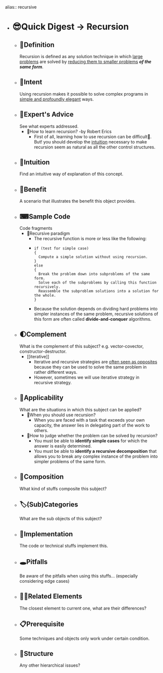 alias:: recursive

- # 😎Quick Digest -> Recursion
	- ## 📝Definition
	  Recursion is defined as any solution technique in which <u>large problems</u> are solved by <u>reducing them to smaller problems</u> ***of the same form***.
	- ## 🎯Intent
	  Using recursion makes it possible to solve complex programs in <u>simple and profoundly elegant</u> ways.
	- ## 🥼Expert's Advice
	  See what experts addressed.
		- 📌How to learn recursion? -by Robert Erics
			- First of all, learning how to use recursion can be difficult🙁. But! you should develop the <u>intuition</u> necessary to make recursion seem as natural as all the other control structures.
	- ## 🧠Intuition
	  Find an intuitive way of explanation of this concept.
	- ## 🚀Benefit
	   A scenario that illustrates the benefit this object provides.
	- ## ⌨Sample Code
	   Code fragments
		- 📌Recursive paradigm
			- The recursive function is more or less like the following:
			- ```
			  if (test for simple case)
			  {
			    Compute a simple solution without using recursion.
			  }
			  else
			  {
			    Break the problem down into subproblems of the same form.
			    Solve each of the subproblems by calling this function recursively.
			    Reassemble the subproblem solutions into a solution for the whole.
			  }
			  ```
			- Because the solution depends on dividing hard problems into simpler instances of the same problem, recursive solutions of this form are often called **divide-and-conquer** algorithms.
	- ## 🌓Complement
	  What is the complement of this subject? e.g. vector-covector, constructor-destructor.
		- [[iterative]]
			- Iterative and recursive strategies are <u>often seen as opposites</u> because they can be used to solve the same problem in rather different ways.
			- However, sometimes we will use iterative strategy in recursive strategy.
	- ## 🤳Applicability
	   What are the situations in which this subject can be applied?
		- 📌When you should use recursion?
			- When you are faced with a task that exceeds your own capacity, the answer lies in delegating part of the work to others.
		- 📌How to judge whether the problem can be solved by recursion?
			- You must be able to **identify simple cases** for which the answer is easily determined.
			- You must be able to **identify a recursive decomposition** that allows you to break any complex instance of the problem into simpler problems of the same form.
	- ## 🧪Composition
	  What kind of stuffs composite this subject?
	- ## 🏷(Sub)Categories
	  What are the sub objects of this subject?
	- ## 🔎Implementation
	   The code or technical stuffs implement this.
	- ## 🕳Pitfalls
	  Be aware of the pitfalls when using this stuffs... (especially considering edge cases)
	- ## 🙋‍♂️Related Elements
	   The closest element to current one, what are their differences?
	- ## 📋Prerequisite
	  Some techniques and objects only work under certain condition.
	- ## 🧱Structure
	  Any other hierarchical issues?